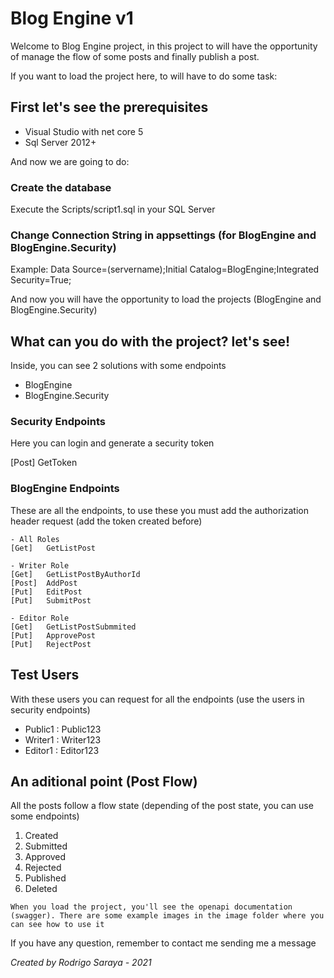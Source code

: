 # Blog Engine v1

Welcome to Blog Engine project, in this project to will have the opportunity of manage the flow of some posts and finally publish a post.

If you want to load the project here, to will have to do some task:

## First let's see the prerequisites

- Visual Studio with net core 5
- Sql Server 2012+

And now we are going to do:

### Create the database

Execute the Scripts/script1.sql in your SQL Server

### Change Connection String in appsettings (for BlogEngine and BlogEngine.Security)

Example:       Data Source=(servername);Initial Catalog=BlogEngine;Integrated Security=True;

And now you will have the opportunity to load the projects (BlogEngine and BlogEngine.Security)

## What can you do with the project? let's see!

Inside, you can see 2 solutions with some endpoints

- BlogEngine 
- BlogEngine.Security

### Security Endpoints

Here you can login and generate a security token 

[Post] GetToken

### BlogEngine Endpoints

These are all the endpoints, to use these you must add the authorization header request (add the token created before)

```
- All Roles
[Get]   GetListPost

- Writer Role
[Get]   GetListPostByAuthorId
[Post]  AddPost
[Put]   EditPost
[Put]   SubmitPost

- Editor Role
[Get]   GetListPostSubmmited
[Put]   ApprovePost
[Put]   RejectPost
```

## Test Users

With these users you can request for all the endpoints (use the users in security endpoints)

- Public1     :     Public123
- Writer1     :     Writer123
- Editor1     :     Editor123

## An aditional point (Post Flow)

All the posts follow a flow state (depending of the post state, you can use some endpoints)

1. Created
2. Submitted
3. Approved
4. Rejected
5. Published
6. Deleted

```
When you load the project, you'll see the openapi documentation (swagger). There are some example images in the image folder where you can see how to use it
```

If you have any question, remember to contact me sending me a message

*Created by Rodrigo Saraya - 2021*
